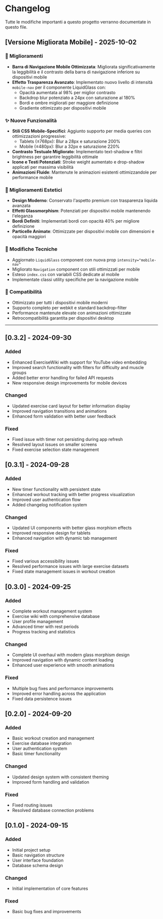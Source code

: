 # Changelog

Tutte le modifiche importanti a questo progetto verranno documentate in questo file.

## [Versione Migliorata Mobile] - 2025-10-02

### 🚀 Miglioramenti
- **Barra di Navigazione Mobile Ottimizzata**: Migliorata significativamente la leggibilità e il contrasto della barra di navigazione inferiore su dispositivi mobile
- **Effetto Trasparenza Avanzato**: Implementato nuovo livello di intensità `mobile-nav` per il componente LiquidGlass con:
  - Opacità aumentata al 98% per miglior contrasto
  - Backdrop blur potenziato a 24px con saturazione al 180%
  - Bordi e ombre migliorati per maggiore definizione
  - Gradiente ottimizzato per dispositivi mobile

### ✨ Nuove Funzionalità
- **Stili CSS Mobile-Specifici**: Aggiunto supporto per media queries con ottimizzazioni progressive:
  - Tablets (≤768px): Blur a 28px e saturazione 200%
  - Mobile (≤480px): Blur a 32px e saturazione 220%
- **Contrasto Testuale Migliorato**: Implementato text-shadow e filtri brightness per garantire leggibilità ottimale
- **Icone e Testi Potenziati**: Stroke weight aumentato e drop-shadow applicati per massima visibilità
- **Animazioni Fluide**: Mantenute le animazioni esistenti ottimizzandole per performance mobile

### 🎨 Miglioramenti Estetici
- **Design Moderno**: Conservato l'aspetto premium con trasparenza liquida avanzata
- **Effetti Glassmorphism**: Potenziati per dispositivi mobile mantenendo l'eleganza
- **Bordi Definiti**: Implementati bordi con opacità 40% per migliore definizione
- **Particelle Animate**: Ottimizzate per dispositivi mobile con dimensioni e opacità maggiori

### 🔧 Modifiche Tecniche
- Aggiornato `LiquidGlass` component con nuova prop `intensity="mobile-nav"`
- Migliorato `Navigation` component con stili ottimizzati per mobile
- Esteso `index.css` con variabili CSS dedicate al mobile
- Implementate classi utility specifiche per la navigazione mobile

### 📱 Compatibilità
- Ottimizzato per tutti i dispositivi mobile moderni
- Supporto completo per webkit e standard backdrop-filter
- Performance mantenute elevate con animazioni ottimizzate
- Retrocompatibilità garantita per dispositivi desktop

---

## [0.3.2] - 2024-09-30

### Added
- Enhanced ExerciseWiki with support for YouTube video embedding
- Improved search functionality with filters for difficulty and muscle groups
- Added better error handling for failed API requests
- New responsive design improvements for mobile devices

### Changed
- Updated exercise card layout for better information display
- Improved navigation transitions and animations
- Enhanced form validation with better user feedback

### Fixed
- Fixed issue with timer not persisting during app refresh
- Resolved layout issues on smaller screens
- Fixed exercise selection state management

## [0.3.1] - 2024-09-28

### Added
- New timer functionality with persistent state
- Enhanced workout tracking with better progress visualization
- Improved user authentication flow
- Added changelog notification system

### Changed
- Updated UI components with better glass morphism effects
- Improved responsive design for tablets
- Enhanced navigation with dynamic tab management

### Fixed
- Fixed various accessibility issues
- Resolved performance issues with large exercise datasets
- Fixed state management issues in workout creation

## [0.3.0] - 2024-09-25

### Added
- Complete workout management system
- Exercise wiki with comprehensive database
- User profile management
- Advanced timer with rest periods
- Progress tracking and statistics

### Changed
- Complete UI overhaul with modern glass morphism design
- Improved navigation with dynamic content loading
- Enhanced user experience with smooth animations

### Fixed
- Multiple bug fixes and performance improvements
- Improved error handling across the application
- Fixed data persistence issues

## [0.2.0] - 2024-09-20

### Added
- Basic workout creation and management
- Exercise database integration
- User authentication system
- Basic timer functionality

### Changed
- Updated design system with consistent theming
- Improved form handling and validation

### Fixed
- Fixed routing issues
- Resolved database connection problems

## [0.1.0] - 2024-09-15

### Added
- Initial project setup
- Basic navigation structure
- User interface foundation
- Database schema design

### Changed
- Initial implementation of core features

### Fixed
- Basic bug fixes and improvements